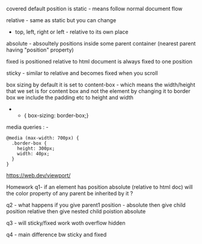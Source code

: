 covered
default position is static - means follow normal document flow

relative - same as static but you can change

- top, left, right or left - relative to its own place

absolute - absoultely positions inside some parent container
(nearest parent having "position" property)

fixed is positioned relative to html document
is always fixed to one position

sticky - similar to relative and becomes fixed when you scroll

box sizing
by default it is set to content-box - which means the width/height
that we set is for content box and not the element
by changing it to border box we include the padding etc to height
and width

- - { box-sizing: border-box;}

media queries : -

```
@media (max-width: 700px) {
  .border-box {
    height: 300px;
    width: 40px;
  }
}
```

https://web.dev/viewport/

Homework
q1- if an element has position absolute (relative to html doc) will the color property of any parent be inherited by it ?

q2 - what happens if you give parent1 position - absolute then give child position relative then give nested child poistion absolute

q3 - will sticky/fixed work woth overflow hidden

q4 - main difference bw sticky and fixed
